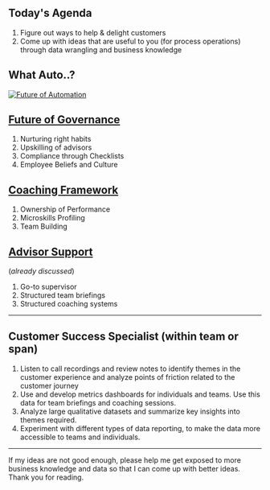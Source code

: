 ## Today's Agenda
1. Figure out ways to help & delight customers 
2. Come up with ideas that are useful to you (for process operations) through data wrangling and business knowledge


## What Auto..?

[![Future of Automation ](http://img.youtube.com/vi/CKNQqSCpIsw/0.jpg)](https://youtu.be/CKNQqSCpIsw)


## [Future of Governance](../master/governance_future.md) 
1. Nurturing right habits
2. Upskilling of advisors
3. Compliance through Checklists
4. Employee Beliefs and Culture

## [Coaching Framework](../master/coaching_framework.md)
1. Ownership of Performance
2. Microskills Profiling
3. Team Building

## [Advisor Support](../master/advisor_support_ppt.md)
(*already discussed*)
1. Go-to supervisor
2. Structured team briefings
3. Structured coaching systems


-----------

## Customer Success Specialist (within team or span)
1. Listen to call recordings and review notes to identify themes in the customer experience and analyze points of friction related to the customer journey
2. Use and develop metrics dashboards for individuals and teams. Use this data for team briefings and coaching sessions.
3. Analyze large qualitative datasets and summarize key insights into themes required.
4. Experiment with different types of data reporting, to make the data more accessible to teams and individuals.

----------

If my ideas are not good enough, please help me get exposed to more business knowledge and data so that I can come up with better ideas. Thank you for reading.




